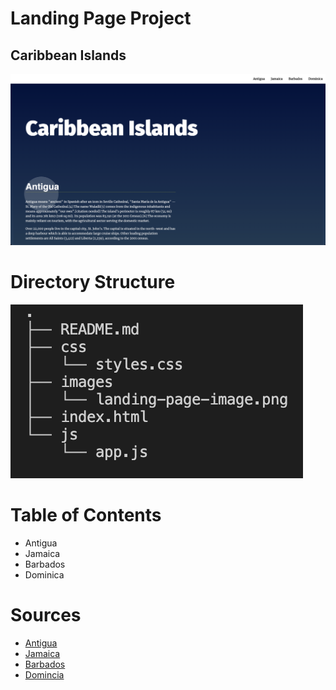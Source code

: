 # Landing Page Project
## Caribbean Islands

![Caribbean Islands Cover Image](/images/landing-page-image.png)


# Directory Structure

![Directory Structure Image](/images/directory-structure.png)


# Table of Contents

- Antigua
- Jamaica
- Barbados
- Dominica


# Sources

- [Antigua](https://en.wikipedia.org/wiki/Antigua)
- [Jamaica](https://en.wikipedia.org/wiki/Jamaica)
- [Barbados](https://en.wikipedia.org/wiki/Barbados)
- [Domincia](https://en.wikipedia.org/wiki/Dominica)


